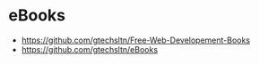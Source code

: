 # eBooks

+ https://github.com/gtechsltn/Free-Web-Developement-Books
+ https://github.com/gtechsltn/eBooks
